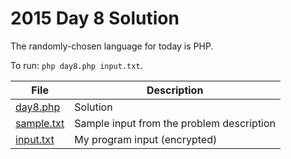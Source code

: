 # 2015 Day 8 Solution
The randomly-chosen language for today is PHP.

To run: `php day8.php input.txt`.

|File|Description
|---|--------|
|[day8.php](day8.php)     | Solution |
|[sample.txt](sample.txt) | Sample input from the problem description |
|[input.txt](input.txt)   | My program input (encrypted) |
